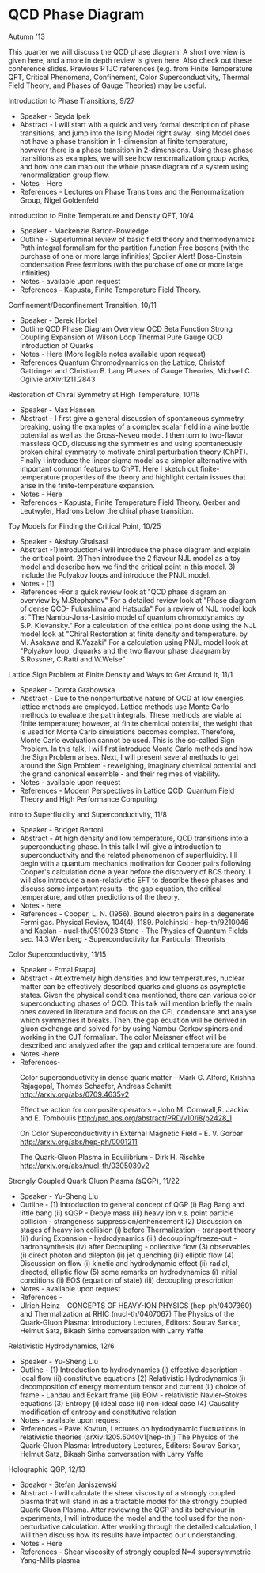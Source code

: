 <div id="globalWrapper">
	<div id="column-content">
<div id="content">
	<a name="top" id="top"></a>
			<h1 class="firstHeading">QCD Phase Diagram</h1>
	<div id="bodyContent">
		<div id="contentSub"></div>
		<dl><dt>Autumn '13</dt></dl>

This quarter we will discuss the QCD phase diagram. A short overview is given here, and a more in depth review is given here. Also check out these conference slides. Previous PTJC references (e.g. from Finite Temperature QFT, Critical Phenomena, Confinement, Color Superconductivity, Thermal Field Theory, and Phases of Gauge Theories) may be useful.

<dl><dt>Introduction to Phase Transitions, 9/27
</dt></dl>
<ul><li>Speaker - Seyda Ipek
</li><li>
Abstract - I will start with a quick and very formal description of phase transitions, and jump into the Ising Model right away. Ising Model does not have a phase transition in 1-dimension at finite temperature, however there is a phase transition in 2-dimensions. Using these phase transitions as examples, we will see how renormalization group works, and how one can map out the whole phase diagram of a system using renormalization group flow.
</li><li>
Notes - Here
</li><li>
References - Lectures on Phase Transitions and the Renormalization Group, Nigel Goldenfeld
</li></ul>

<dl><dt>Introduction to Finite Temperature and Density QFT, 10/4
</dt></dl>
<ul><li>Speaker - Mackenzie Barton-Rowledge
</li><li>
Outline -
Superluminal review of basic field theory and thermodynamics
Path integral formalism for the partition function
Free bosons (with the purchase of one or more large infinities)
Spoiler Alert! Bose-Einstein condensation
Free fermions (with the purchase of one or more large infinities)
</li><li>
Notes - available upon request
</li><li>
References - Kapusta, Finite Temperature Field Theory.
</li></ul>

<dl><dt>Confinement/Deconfinement Transition, 10/11
</dt></dl>
<ul><li>Speaker - Derek Horkel
</li><li>
Outline
QCD Phase Diagram Overview
QCD Beta Function
Strong Coupling Expansion of Wilson Loop
Thermal Pure Gauge QCD
Introduction of Quarks
</li><li>
Notes - Here (More legible notes available upon request)
</li><li>
References
Quantum Chromodynamics on the Lattice, Christof Gattringer and Christian B. Lang
Phases of Gauge Theories, Michael C. Ogilvie arXiv:1211.2843
</li></ul>

<dl><dt>Restoration of Chiral Symmetry at High Temperature, 10/18
</dt></dl>
<ul><li>Speaker - Max Hansen
</li><li>
Abstract - I first give a general discussion of spontaneous symmetry breaking, using the examples of a complex scalar field in a wine bottle potential as well as the Gross-Neveu model. I then turn to two-flavor massless QCD, discussing the symmetries and using spontaneously broken chiral symmetry to motivate chiral perturbation theory (ChPT). Finally I introduce the linear sigma model as a simpler alternative with important common features to ChPT. Here I sketch out finite-temperature properties of the theory and highlight certain issues that arise in the finite-temperature expansion.
</li><li>
Notes - Here
</li><li>
References - Kapusta, Finite Temperature Field Theory. Gerber and Leutwyler, Hadrons below the chiral phase transition.
</li></ul>


<dl><dt>Toy Models for Finding the Critical Point, 10/25
</dt></dl>
<ul><li>Speaker - Akshay Ghalsasi
</li><li>
Abstract -1)Introduction-I will introduce the phase diagram and explain the critical point.
2)Then introduce the 2 flavour NJL model as a toy model and describe how we find the critical point in this model. 3) Include the Polyakov loops and introduce the PNJL model.
</li><li>
Notes - [1]
</li><li>
References -For a quick review look at "QCD phase diagram an overview by M.Stephanov"
For a detailed review look at "Phase diagram of dense QCD- Fukushima and Hatsuda" For a review of NJL model look at "The Nambu-Jona-Lasinio model of quantum chromodynamics by S.P. Klevansky." For a calculation of the critical point done using the NJL model look at "Chiral Restoration at finite density and temperature. by M. Asakawa and K.Yazaki" For a calculation using PNJL model look at "Polyakov loop, diquarks and the two flavour phase diaagram by S.Rossner, C.Ratti and W.Weise"
</li></ul>


<dl><dt>Lattice Sign Problem at Finite Density and Ways to Get Around It, 11/1
</dt></dl>
<ul><li>Speaker - Dorota Grabowska
</li><li>
Abstract - Due to the nonperturbative nature of QCD at low energies, lattice methods are employed. Lattice methods use Monte Carlo methods to evaluate the path integrals. These methods are viable at finite temperature; however, at finite chemical potential, the weight that is used for Monte Carlo simulations becomes complex. Therefore, Monte Carlo evaluation cannot be used. This is the so-called Sign Problem. In this talk, I will first introduce Monte Carlo methods and how the Sign Problem arises. Next, I will present several methods to get around the Sign Problem - reweighing, imaginary chemical potential and the grand canonical ensemble - and their regimes of viability.
</li><li>
Notes - available upon request
</li><li>
References - Modern Perspectives in Lattice QCD: Quantum Field Theory and High Performance Computing
</li></ul>


<dl><dt>Intro to Superfluidity and Superconductivity, 11/8
</dt></dl>
<ul><li>Speaker - Bridget Bertoni
</li><li>
Abstract - At high density and low temperature, QCD transitions into a superconducting phase. In this talk I will give a introduction to superconductivity and the related phenomenon of superfluidity. I'll begin with a quantum mechanics motivation for Cooper pairs following Cooper's calculation done a year before the discovery of BCS theory. I will also introduce a non-relativistic EFT to describe these phases and discuss some important results--the gap equation, the critical temperature, and other predictions of the theory.
</li><li>
Notes - here
</li><li>
References -
Cooper, L. N. (1956). Bound electron pairs in a degenerate Fermi gas. Physical Review, 104(4), 1189.
Polchinski - hep-th/9210046 and Kaplan - nucl-th/0510023
Stone - The Physics of Quantum Fields sec. 14.3
Weinberg - Superconductivity for Particular Theorists
</li></ul>


<dl><dt>Color Superconductivity, 11/15
</dt></dl>
<ul><li>Speaker - Ermal Rrapaj
</li><li>
Abstract - At extremely high densities and low temperatures, nuclear matter can be effectively described quarks and gluons as asymptotic states. Given the physical conditions mentioned, there can various color superconducting phases of QCD. This talk will mention briefly the main ones covered in literature and focus on the CFL condensate and analyse which symmetries it breaks. Then, the gap equation will be derived in gluon exchange and solved for by using Nambu-Gorkov spinors and working in the CJT formalism. The color Meissner effect will be described and analyzed after the gap and critical temperature are found.
</li><li>
Notes -here
</li><li>
References-

Color superconductivity in dense quark matter - Mark G. Alford, Krishna Rajagopal, Thomas Schaefer, Andreas Schmitt
http://arxiv.org/abs/0709.4635v2

Effective action for composite operators - John M. Cornwall,R. Jackiw and E. Tomboulis
http://prd.aps.org/abstract/PRD/v10/i8/p2428_1

On Color Superconductivity in External Magnetic Field - E. V. Gorbar
http://arxiv.org/abs/hep-ph/0001211

The Quark-Gluon Plasma in Equilibrium - Dirk H. Rischke
http://arxiv.org/abs/nucl-th/0305030v2
</li></ul>


<dl><dt>Strongly Coupled Quark Gluon Plasma (sQGP), 11/22
</dt></dl>
<ul><li>Speaker - Yu-Sheng Liu
</li><li>
Outline -
(1) Introduction to general concept of QGP
(i) Bag Bang and little bang
(ii) sQGP - Debye mass
(iii) heavy ion v.s. point particle collision - strangeness suppression/enhencement
(2) Discussion on stages of heavy ion collision
(i) before Thermalization - transport theory
(ii) during Expansion - hydrodynamics
(iii) decoupling/freeze-out - hadronsynthesis
(iv) after Decoupling - collective flow
(3) observables
(i) direct photon and dilepton
(ii) jet quenching
(iii) elliptic flow
(4) Discussion on flow
(i) kinetic and hydrodynamic effect
(ii) radial, directed, elliptic flow
(5) some remarks on hydrodynamics
(i) initial conditions
(ii) EOS (equation of state)
(iii) decoupling prescription
</li><li>
Notes - available upon request
</li><li>
References -
</li><li>
Ulrich Heinz - CONCEPTS OF HEAVY-ION PHYSICS (hep-ph/0407360) and Thermalization at RHIC (nucl-th/0407067)
The Physics of the Quark-Gluon Plasma: Introductory Lectures, Editors: Sourav Sarkar, Helmut Satz, Bikash Sinha
conversation with Larry Yaffe
</li></ul>


<dl><dt>Relativistic Hydrodynamics, 12/6
</dt></dl>
<ul><li>Speaker - Yu-Sheng Liu
</li><li>
Outline -
(1) Introduction to hydrodynamics
(i) effective description - local flow
(ii) constitutive equations
(2) Relativistic Hydrodynamics
(i) decomposition of energy momentum tensor and current
(ii) choice of frame - Landau and Eckart frame
(iii) EOM - relativistic Navier–Stokes equations
(3) Entropy
(i) ideal case
(ii) non-ideal case
(4) Causality
modification of entropy and constitutive relation
</li><li>
Notes - available upon request
</li><li>
References -
Pavel Kovtun, Lectures on hydrodynamic fluctuations in relativistic theories (arXiv:1205.5040v1[hep-th])
The Physics of the Quark-Gluon Plasma: Introductory Lectures, Editors: Sourav Sarkar, Helmut Satz, Bikash Sinha
conversation with Larry Yaffe
</li></ul>

<dl><dt>Holographic QGP, 12/13
</dt></dl>
<ul><li>Speaker - Stefan Janiszewski
</li><li>
Abstract - I will calculate the shear viscosity of a strongly coupled plasma that will stand in as a tractable model for the strongly coupled Quark Gluon Plasma. After reviewing the QGP and its behaviour in experiments, I will introduce the model and the tool used for the non-perturbative calculation. After working through the detailed calculation, I will then discuss how its results have impacted our understanding.
</li><li>
Notes - Here
</li><li>
References - Shear viscosity of strongly coupled N=4 supersymmetric Yang-Mills plasma
</li></ul>
